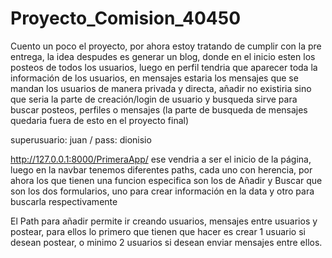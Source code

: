 # Proyecto_Comision_40450
Cuento un poco el proyecto, por ahora estoy tratando de cumplir con la pre entrega, la idea despudes es generar un blog, donde en el inicio esten los posteos de todos los usuarios, luego en perfil tendria que aparecer toda la información de los usuarios, en mensajes estaria los mensajes que se mandan los usuarios de manera privada y directa, añadir no existiria sino que seria la parte de creación/login de usuario y busqueda sirve para buscar posteos, perfiles o mensajes (la parte de busqueda de mensajes quedaria fuera de esto en el proyecto final)

superusuario: juan / pass: dionisio

http://127.0.0.1:8000/PrimeraApp/ ese vendria a ser el inicio de la página, luego en la navbar tenemos diferentes paths, cada uno con herencia, por ahora los que tienen una funcion especifica son los de Añadir y Buscar que son los dos formularios, uno para crear información en la data y otro para buscarla respectivamente

El Path para añadir permite ir creando usuarios, mensajes entre usuarios y postear, para ellos lo primero que tienen que hacer es crear 1 usuario si desean postear, o minimo 2 usuarios si desean enviar mensajes entre ellos.

